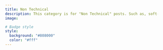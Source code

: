 ```yaml
---
title: Non Technical
description: This category is for "Non Technical" posts. Such as, soft-skills, my plans, and anything not relating or applying technical ability
image:

# Badge style
style:
  background: "#808000"
  color: "#fff"
---
```

